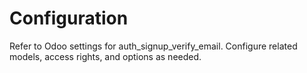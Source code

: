 # Configuration

Refer to Odoo settings for auth_signup_verify_email. Configure related models, access rights, and options as needed.
